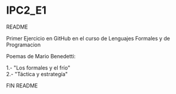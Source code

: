 # IPC2_E1

README 

Primer Ejercicio en GitHub en el curso de Lenguajes Formales y de Programacion

Poemas de Mario Benedetti:

1.- "Los formales y el frío"  
2.- "Táctica y estrategía"

FIN README
